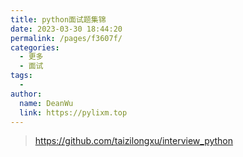 ```yaml
---
title: python面试题集锦
date: 2023-03-30 18:44:20
permalink: /pages/f3607f/
categories:
  - 更多
  - 面试
tags:
  - 
author: 
  name: DeanWu
  link: https://pylixm.top
---
```


> https://github.com/taizilongxu/interview_python